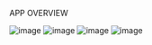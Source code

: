 APP OVERVIEW

![image](https://user-images.githubusercontent.com/106826721/182757128-fd24d366-dc7c-48df-82ea-c152a3af93c7.png)
![image](https://user-images.githubusercontent.com/106826721/182757142-c9de7a1f-0ca4-4dd6-b659-101487888be7.png)
![image](https://user-images.githubusercontent.com/106826721/182762294-a0395e92-d858-4510-b8ed-242b8b4ba634.png)
![image](https://user-images.githubusercontent.com/106826721/182757157-89ced888-4571-4212-96ec-2cd65774b8a2.png)
